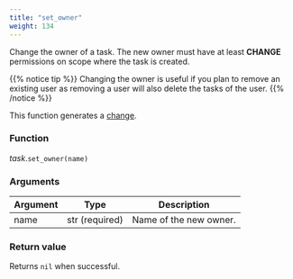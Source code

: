 ```yaml
---
title: "set_owner"
weight: 134
---
```


Change the owner of a task. The new owner must have at least **CHANGE** permissions on scope where the task is created.

{{% notice tip %}}
Changing the owner is useful if you plan to remove an existing user as removing a user will also delete the tasks of the user.
{{% /notice %}}

This function generates a [change](../../../overview/changes).

### Function

*task*.`set_owner(name)`

### Arguments

Argument | Type | Description
-------- | ---- | -----------
name | str (required) | Name of the new owner.

### Return value

Returns `nil` when successful.
